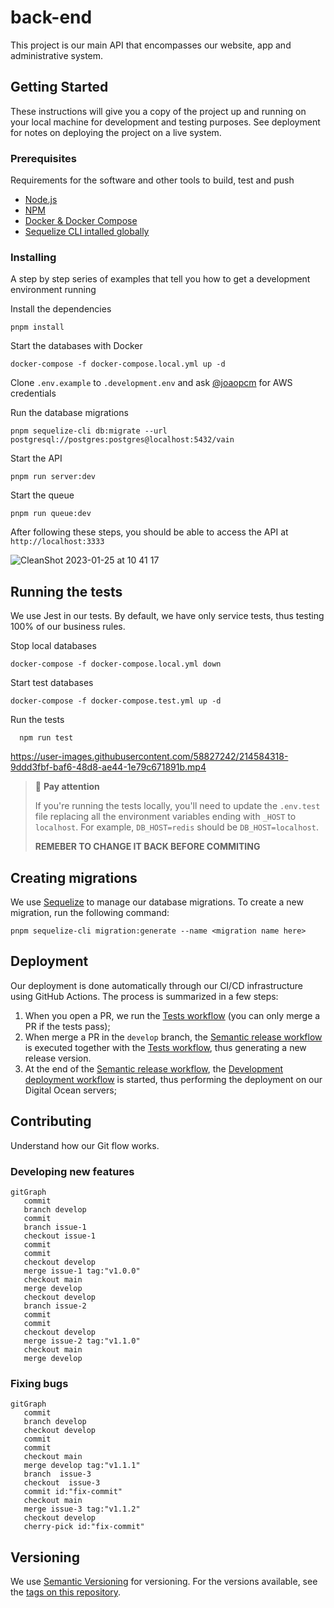 # back-end

This project is our main API that encompasses our website, app and administrative system.

## Getting Started

These instructions will give you a copy of the project up and running on
your local machine for development and testing purposes. See deployment
for notes on deploying the project on a live system.

### Prerequisites

Requirements for the software and other tools to build, test and push
- [Node.js](https://nodejs.org/en/)
- [NPM](https://docs.npmjs.com/downloading-and-installing-node-js-and-npm)
- [Docker & Docker Compose](https://www.notion.so/Instalando-Docker-6290d9994b0b4555a153576a1d97bee2)
- [Sequelize CLI intalled globally](https://www.npmjs.com/package/sequelize-cli)

### Installing

A step by step series of examples that tell you how to get a development
environment running

Install the dependencies

    pnpm install

Start the databases with Docker

    docker-compose -f docker-compose.local.yml up -d

Clone `.env.example` to `.development.env` and ask [@joaopcm](https://github.com/joaopcm) for AWS credentials

Run the database migrations

    pnpm sequelize-cli db:migrate --url postgresql://postgres:postgres@localhost:5432/vain

Start the API

    pnpm run server:dev

Start the queue

    pnpm run queue:dev

After following these steps, you should be able to access the API at
`http://localhost:3333`

![CleanShot 2023-01-25 at 10 41 17](https://user-images.githubusercontent.com/58827242/214578916-16246f91-9910-4120-9ff6-be210486def1.png)

## Running the tests

We use Jest in our tests. By default, we have only service tests, thus testing 100% of our business rules.

Stop local databases

    docker-compose -f docker-compose.local.yml down

Start test databases

    docker-compose -f docker-compose.test.yml up -d

Run the tests

      npm run test

https://user-images.githubusercontent.com/58827242/214584318-9ddd3fbf-baf6-48d8-ae44-1e79c671891b.mp4

> 🚧 **Pay attention**
>
> If you're running the tests locally, you'll need to update the `.env.test` file replacing all the environment variables ending with `_HOST` to `localhost`. For example, `DB_HOST=redis` should be `DB_HOST=localhost`.
>
> **REMEBER TO CHANGE IT BACK BEFORE COMMITING**

## Creating migrations

We use [Sequelize](https://sequelize.org/) to manage our database migrations. To create a new migration, run the following command:

    pnpm sequelize-cli migration:generate --name <migration name here>

## Deployment

Our deployment is done automatically through our CI/CD infrastructure using GitHub Actions. The process is summarized in a few steps:

1. When you open a PR, we run the [Tests workflow](https://github.com/vainapp/back-end/blob/develop/.github/workflows/test.yml) (you can only merge a PR if the tests pass);
2. When merge a PR in the `develop` branch, the [Semantic release workflow](https://github.com/vainapp/back-end/blob/develop/.github/workflows/release.yml) is executed together with the [Tests workflow](https://github.com/vainapp/back-end/blob/develop/.github/workflows/test.yml), thus generating a new release version.
3. At the end of the [Semantic release workflow](https://github.com/vainapp/back-end/blob/develop/.github/workflows/release.yml), the [Development deployment workflow](https://github.com/vainapp/back-end/blob/develop/.github/workflows/deploy-development.yml) is started, thus performing the deployment on our Digital Ocean servers;

## Contributing

Understand how our Git flow works.

### Developing new features
```mermaid
gitGraph
   commit
   branch develop
   commit
   branch issue-1
   checkout issue-1
   commit
   commit
   checkout develop
   merge issue-1 tag:"v1.0.0"
   checkout main
   merge develop
   checkout develop
   branch issue-2
   commit
   commit
   checkout develop
   merge issue-2 tag:"v1.1.0"
   checkout main
   merge develop
```

### Fixing bugs
```mermaid
gitGraph
   commit
   branch develop
   checkout develop
   commit
   commit
   checkout main
   merge develop tag:"v1.1.1"
   branch  issue-3
   checkout  issue-3
   commit id:"fix-commit"
   checkout main
   merge issue-3 tag:"v1.1.2"
   checkout develop
   cherry-pick id:"fix-commit"
```

## Versioning

We use [Semantic Versioning](http://semver.org/) for versioning. For the versions
available, see the [tags on this
repository](https://github.com/vainapp/back-end/tags).
